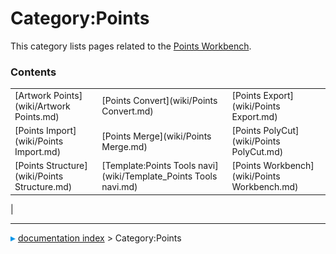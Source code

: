 # Category:Points
This category lists pages related to the [Points Workbench](Points_Workbench.md).

### Contents

|     |     |     |
| --- | --- | --- |
| [Artwork Points](wiki/Artwork Points.md) | [Points Convert](wiki/Points Convert.md) | [Points Export](wiki/Points Export.md) |
| [Points Import](wiki/Points Import.md) | [Points Merge](wiki/Points Merge.md) | [Points PolyCut](wiki/Points PolyCut.md) |
| [Points Structure](wiki/Points Structure.md) | [Template:Points Tools navi](wiki/Template_Points Tools navi.md) | [Points Workbench](wiki/Points Workbench.md) |
|



---
![](images/Right_arrow.png) [documentation index](../README.md) > Category:Points
